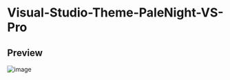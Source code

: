 # Visual-Studio-Theme-PaleNight-VS-Pro

## Preview
![image](https://user-images.githubusercontent.com/50760269/173248848-2ffd20c9-4468-46b0-9920-ae6aac179e51.png)
